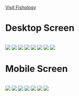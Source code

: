 [Visit Fishology](https://fishologyweb.netlify.app/)
<br>

# Desktop Screen
<br>
<img src="assets/01.png">
<img src="assets/02.png">
<img src="assets/03.png">
<img src="assets/04.png">
<img src="assets/05.png">
<img src="assets/06.png">
<img src="assets/07.png">
<img src="assets/08.png">
<br>

# Mobile Screen
<br>

<img src="assets/09.png">
<img src="assets/10.png">
<img src="assets/11.png">
<img src="assets/12.png">
<img src="assets/13.png">
<img src="assets/14.png">
<img src="assets/15.png">
